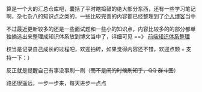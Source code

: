 算是一个大的汇总仓库吧，囊括了平时瞎捣鼓的绝大部分东西，还有一些学习笔记啊，杂七杂八的知识点之类的，一些比较完善的内容都已经整理到了[个人博客](https://heptaluan.github.io/)当中

不过最近更新较多的还是一些面试题和一些小的知识点，内容比较多的的部分都单独摘选出来整理成知识体系放到博文当中了，详细可见 ==》 [前端知识体系整理](https://heptaluan.github.io/target/)

权当是记录自己成长的过程吧，欢迎拍砖，如果觉得内容还不错，欢迎点颗 `⭐` 支持一下：）

反正就是提醒自己有事没事刷一刷（~~而不是闲的时候刷知乎，QQ 群斗图~~）

路还很遥远，一步一步来，每天进步一点点
